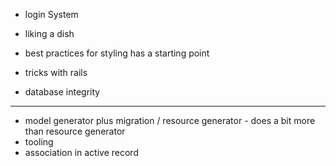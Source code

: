 - login System
- liking a dish

- best practices for styling has a starting point
- tricks with rails
- database integrity


---

- model generator plus migration / resource generator - does a bit more than resource generator
- tooling
- association in active record
